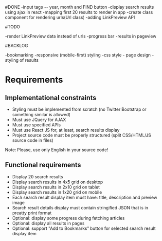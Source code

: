 #DONE
-input tags -- year, month and FIND button
-display search results using ajax in react
-mapping first 20 results to render in app
-create class component for rendering urls(Url class)
-adding LinkPreview API

#TODO

-render LinkPreview data instead of urls
-progress bar
-results in pageview


#BACKLOG

-bookmarking
-responsive (mobile-first) styling
-css style - page design
-styling of results




# Requirements

## Implementational constraints

- Styling must be implemented from scratch (no Twitter Bootstrap or something similar is allowed)
- Must use JQuery for AJAX
- Must use specified APIs
- Must use React JS for, at least, search results display
- Project source code must be properly structured (split CSS/HTML/JS source code in files)

Note: Please, use only English in your source code!

## Functional requirements

- Display 20 search results
- Display search results in 4x5 grid on desktop
- Display search results in 2x10 grid on tablet
- Display search results in 1x20 grid on mobile
- Each search result display item must have: title, description and preview image
- Search result details display must contain stringified JSON that is in preatty print format
- Optional: display some progress during fetching articles
- Optional: display all results in pages
- Optional: support "Add to Bookmarks" button for selected search result display item
